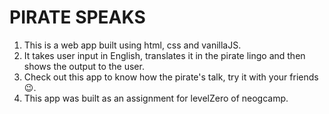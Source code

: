 # PIRATE SPEAKS

1. This is a web app built using html, css and vanillaJS.
2. It takes user input in English, translates it in the pirate lingo and then shows the output to the user.
3. Check out this app to know how the pirate's talk, try it with your friends😉.
4. This app was built as an assignment for levelZero of neogcamp.